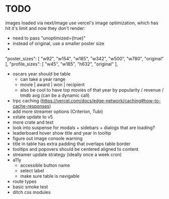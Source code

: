 # TODO

images loaded via next/image use vercel's image optimization, which has hit it's limit and now they don't render:

- need to pass "unoptimized={true}"
- instead of original, use a smaller poster size
-

"poster_sizes": [
"w92",
"w154",
"w185",
"w342",
"w500",
"w780",
"original"
],
"profile_sizes": [
"w45",
"w185",
"h632",
"original"
],

- oscars year should be table
  - can take a year range
  - movie | award | won | recipient
  - also be cool to have top movies of that year by popularity / revenue / tmdb avg (can be a dynamic call)
- trpc caching (https://vercel.com/docs/edge-network/caching#how-to-cache-responses)
- add more streamer options (Criterion, Tubi)
- xstate update to v5
- more crate and text
- look into suspense for modals + sidebars + dialogs that are loading?
- leaderboard hover show title and year in tooltip
- figure out image console warning
- title in table has extra padding that overlaps table border
- tooltips and popovers should be centered aligned to content
- streamer update strategy (ideally once a week cron)
- a11y
  - accessible button name
  - select label
  - make sure table is navigable
- route types
- basic smoke test
- ditch css modules
